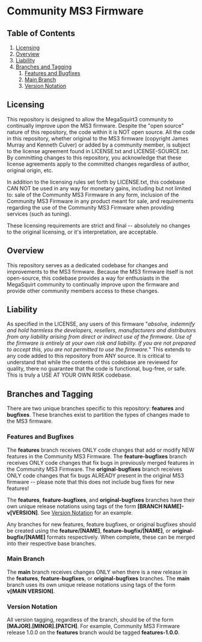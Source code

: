 # Community MS3 Firmware

## Table of Contents
1. [Licensing](#licensing)
2. [Overview](#overview)
3. [Liability](#liability)
4. [Branches and Tagging](#branches-and-tagging)
   1. [Features and Bugfixes](#features-and-bugfixes)
   2. [Main Branch](#main-branch)
   3. [Version Notation](#version-notation)

## Licensing
This repository is designed to allow the MegaSquirt3 community to continually improve upon the MS3 firmware. Despite
the "open source" nature of this repository, the code within it is NOT open source. All the code in this repository,
whether original to the MS3 firmware (copyright James Murray and Kenneth Culver) or added by a community member, is
subject to the license agreement found in LICENSE.txt and LICENSE-SOURCE.txt. By committing changes to this repository,
you acknowledge that these license agreements apply to the committed changes regardless of author, original origin, etc.

In addition to the licensing rules set forth by LICENSE.txt, this codebase CAN NOT be used in any way for monetary 
gains, including but not limited to: sale of the Community MS3 Firmware in any form, inclusion of the Community MS3 
Firmware in any product meant for sale, and requirements regarding the use of the Community MS3 Firmware when providing 
services (such as tuning).

These licensing requirements are strict and final -- absolutely no changes to the original licensing, or it's 
interpretation, are acceptable.

## Overview
This repository serves as a dedicated codebase for changes and improvements to the MS3 firmware. Because the MS3
firmware itself is not open-source, this codebase provides a way for enthusiasts in the MegaSquirt community to
continually improve upon the firmware and provide other community members access to these changes.

## Liability
As specified in the LICENSE, any users of this firmware "*absolve, indemnify and hold harmless
the developers, resellers, manufacturers and distributors from any liability
arising from direct or indirect use of the firmware. Use of the firmware is
entirely at your own risk and liability. If you are not prepared to accept this,
you are not permitted to use the firmware.*" This extends to any code added to this repository from ANY source. It is
critical to understand that while the contents of this codebase are reviewed for quality, there no guarantee that the
code is functional, bug-free, or safe. This is truly a USE AT YOUR OWN RISK codebase.

## Branches and Tagging
There are two unique branches specific to this repository: **features** and **bugfixes**. These branches exist to 
partition the types of changes made to the MS3 firmware. 

### Features and Bugfixes
The **features** branch receives ONLY code changes that add or modify NEW features in the Community MS3 Firmware. The 
**feature-bugfixes** branch receives ONLY code changes that fix bugs in previously merged features in the Community MS3 
Firmware. The **original-bugfixes** branch receives ONLY code changes that fix bugs ALREADY present in the original MS3 
firmware -- please note that this does not include bug fixes for new features!

The **features**, **feature-bugfixes**, and **original-bugfixes** branches have their own unique release notations 
using tags of the form **\[BRANCH NAME\]-v\[VERSION\]**. See [Version Notation](#version-notation) for an example.

Any branches for new features, feature bugfixes, or original bugfixes should be created using the **feature/\[NAME\]**, 
**feature-bugfix/\[NAME\]**, or **original-bugfix/\[NAME\]** formats respectively. When complete, these can be merged 
into their respective base branches.

### Main Branch
The **main** branch receives changes ONLY when there is a new release in the **features**, **feature-bugfixes**, or 
**original-bugfixes** branches. The **main** branch uses its own unique release notations using tags of the form 
**v\[MAIN VERSION\]**.

### Version Notation
All version tagging, regardless of the branch, should be of the form 
**\[MAJOR\].\[MINOR\].\[PATCH\]**. For example, Community MS3 Firmware release 1.0.0 on 
the **features** branch would be tagged **features-1.0.0**.
